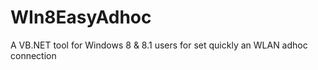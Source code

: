 WIn8EasyAdhoc
=============

A VB.NET tool for Windows 8 &amp; 8.1 users for set quickly an WLAN adhoc connection